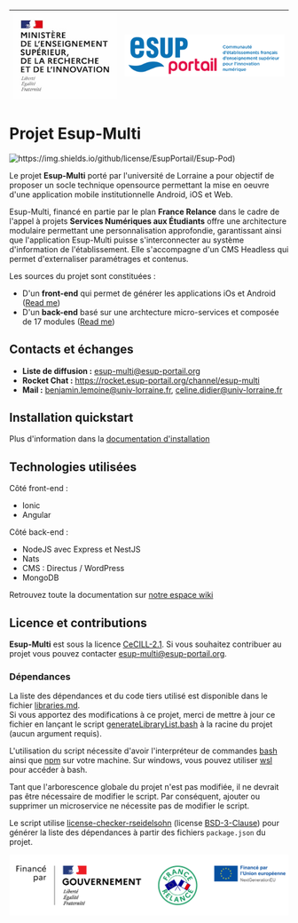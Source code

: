 | ![Logo MESRI](./doc/logo-mesri.jpg) | ![Logo Esup](./doc/logo-esupportail.png) |
| :---------------: |:---------------:|

# Projet Esup-Multi

![https://img.shields.io/github/license/EsupPortail/Esup-Pod)](https://img.shields.io/badge/License-CeCILL%202.1-orange)

Le projet **Esup-Multi** porté par l'université de Lorraine a pour objectif de proposer un socle technique opensource permettant la mise en oeuvre d'une application mobile institutionnelle Android, iOS et Web.

Esup-Multi, financé en partie par le plan **France Relance** dans le cadre de l'appel à projets **Services Numériques aux Étudiants** offre une architecture modulaire permettant une personnalisation approfondie, garantissant ainsi que l'application Esup-Multi puisse s'interconnecter au système d'information de l'établissement. Elle s'accompagne d'un CMS Headless qui permet d'externaliser paramétrages et contenus.

Les sources du projet sont constituées :

- D'un **front-end** qui permet de générer les applications iOs et Android ([Read me](dev/user-frontend-ionic/README.md))
- D'un **back-end** basé sur une archtecture micro-services et composée de 17 modules ([Read me](dev/user-backend-nest/README.md))

## Contacts et échanges

- **Liste de diffusion :** esup-multi@esup-portail.org
- **Rocket Chat :** https://rocket.esup-portail.org/channel/esup-multi
- **Mail :** benjamin.lemoine@univ-lorraine.fr, celine.didier@univ-lorraine.fr

## Installation quickstart

Plus d'information dans la [documentation d'installation](https://www.esup-portail.org/wiki/x/F4DoTw)

## Technologies utilisées

Côté front-end :

- Ionic
- Angular

Côté back-end :
- NodeJS avec Express et NestJS
- Nats
- CMS : Directus / WordPress
- MongoDB

Retrouvez toute la documentation sur [notre espace wiki](https://www.esup-portail.org/wiki/x/EYDoTw)

## Licence et contributions

**Esup-Multi** est sous la licence [CeCILL-2.1](LICENCE). Si vous souhaitez contribuer au projet vous pouvez contacter [esup-multi@esup-portail.org](mailto:esup-multi@esup-portail.org).

### Dépendances

La liste des dépendances et du code tiers utilisé est disponible
dans le fichier [libraries.md](libraries.md).\
Si vous apportez des modifications à ce projet, merci de mettre à jour
ce fichier en lançant le script [generateLibraryList.bash](generateLibraryList.bash)
à la racine du projet (aucun argument requis).

L'utilisation du script nécessite d'avoir l'interpréteur de commandes
[bash](https://www.gnu.org/software/bash/) ainsi que [npm](https://www.npmjs.com/)
sur votre machine. Sur windows, vous pouvez utiliser
[wsl](https://docs.microsoft.com/fr-fr/windows/wsl/install-win10) pour accéder à bash.

Tant que l'arborescence globale du projet n'est pas modifiée, il ne devrait
pas être nécessaire de modifier le script. Par conséquent, ajouter ou supprimer
un microservice ne nécessite pas de modifier le script.

Le script utilise [license-checker-rseidelsohn](https://www.npmjs.com/package/license-checker-rseidelsohn)
(license [BSD-3-Clause](https://spdx.org/licenses/BSD-3-Clause.html))
pour générer la liste des dépendances à partir des fichiers `package.json`
du projet.

![Logo France Relance](./doc/logo-france-relance.png)
